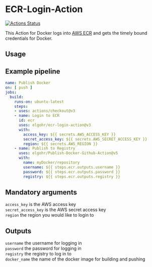 # ECR-Login-Action

[![Actions Status](https://github.com/elgohr/ecr-login-action/actions/workflows/release.yml/badge.svg?branch=main)](https://github.com/elgohr/ecr-login-action/actions)

This Action for Docker logs into [AWS ECR](https://aws.amazon.com/de/ecr/) and gets the timely bound credentials for Docker.

## Usage

## Example pipeline

```yaml
name: Publish Docker
on: [ push ]
jobs:
  build:
    runs-on: ubuntu-latest
    steps:
    - uses: actions/checkout@v3
    - name: Login to ECR
      id: ecr
      uses: elgohr/ecr-login-action@v3
      with:
        access_key: ${{ secrets.AWS_ACCESS_KEY }}
        secret_access_key: ${{ secrets.AWS_SECRET_ACCESS_KEY }}
        region: ${{ secrets.AWS_REGION }}
    - name: Publish to Registry
      uses: elgohr/Publish-Docker-Github-Action@v5
      with:
        name: myDocker/repository
        username: ${{ steps.ecr.outputs.username }}
        password: ${{ steps.ecr.outputs.password }}
        registry: ${{ steps.ecr.outputs.registry }}
```

## Mandatory arguments

`access_key` is the AWS access key  
`secret_access_key` is the AWS secret access key  
`region` the region you would like to login to  

## Outputs
`username` the username for logging in  
`password` the password for logging in  
`registry` the registry to log in to  
`docker_name` the name of the docker image for building and pushing
